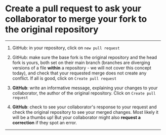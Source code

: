 # Create a pull request to ask your collaborator to merge your fork to the original repository

***

1. GitHub: in your repository, click on `new pull request` 

<!--     ![](./assets/pull-request-button.png)  -->

2. GitHub: make sure the base fork is the original repository and the head fork is yours, both set on their main branch (branches are diverging versions of a file **within** a repository - we will not cover this concept today), and check that your requested merge does not create any conflict. If all is good, click on `Create pull request`

<!--     ![](./assets/create-pull-request.png)  -->

3. **GitHub**: write an informative message, explaining your changes to your collaborator, the author of the original repository. Click on `Create pull request`

<!--     ![](./assets/pull-request-message.png)  -->

4. **GitHub**: check to see your collaborator's response to your request and check the original repository to see your merged changes. Most likely it will be a thumbs up! But your collaborator might also **request a correction** if they spot an error.  


***